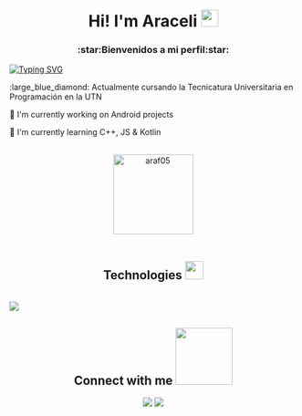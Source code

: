 <h1 align='center'> Hi! I'm Araceli <img src = "https://raw.githubusercontent.com/MartinHeinz/MartinHeinz/master/wave.gif" width = 30px> </h1>
<h3 align='center'> :star:Bienvenidos a mi perfil:star: </h3>

[![Typing SVG](https://readme-typing-svg.herokuapp.com?font=Architects+Daughter&color=e06666&size=30&lines=Software+Developer...;Frontend...;Game+Developer;&#128147)](https://git.io/typing-svg)
<p> :large_blue_diamond: Actualmente cursando la Tecnicatura Universitaria en Programación en la UTN</p>
<p>🔭 I'm currently working on Android projects</p>
<p>🌱 I'm currently learning C++, JS & Kotlin</p>
<br>
<div align="center">
    <img  height="140em" align="center" src="https://github-readme-stats.vercel.app/api/top-langs?username=araf05&show_icons=true&locale=en&layout=compact&theme=calm" alt="araf05" />
</div>
<br>

<h2 align="center">Technologies <img src = "https://media2.giphy.com/media/QssGEmpkyEOhBCb7e1/giphy.gif?cid=ecf05e47a0n3gi1bfqntqmob8g9aid1oyj2wr3ds3mg700bl&rid=giphy.gif" width = 32px> </h2>
<div align="center" style="display:inline-block"> 
    <br>
    <a href="https://skillicons.dev">
     <img src="https://skillicons.dev/icons?i=git,bootstrap,c,cpp,css,github,html,js,kotlin,nodejs,vscode&perline=14" />
    </a>
</div>
<br>

<h2 align="center">Connect with me <img src='https://raw.githubusercontent.com/ShahriarShafin/ShahriarShafin/main/Assets/handshake.gif' width="100px"> </h2>
<div align="center">
<a href = "mailto:aracelifernandez.3006@gmail.com"><img src="https://img.shields.io/badge/Gmail-D14836?style=for-the-badge&logo=gmail&logoColor=white" target="_blank"></a>
<a href="https://www.linkedin.com/in/araceli-noemi-fernandez/" target="_blank"><img src="https://img.shields.io/badge/-LinkedIn-%230077B5?style=for-the-badge&logo=linkedin&logoColor=white"></a>  
</div>
